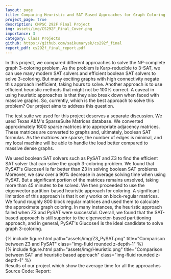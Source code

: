 ```yaml
---
layout: page
title: Comparing Heuristic and SAT Based Approaches for Graph Coloring
project_page: true
description: CMPSC 292F Final Project
img: assets/img/CS292F_Final_Cover.png
importance: 3
category: Class Projects
github: https://github.com/saikumarysk/cs292f_final
report_pdf: cs292f_final_report.pdf
---
```


In this project, we compared different approaches to solve the NP-complete graph 3-coloring problem.
As the problem is Karp-reducible to 3-SAT, we can use many modern SAT solvers and efficient boolean SAT solvers to solve 3-coloring.
But many exciting graphs with high connectivity negate this approach inefficient, taking hours to solve.
Another approach is to use efficient heuristic methods that might not be 100% correct.
A caveat in using heuristic approaches is that they also break down when faced with massive graphs.
So, currently, which is the best approach to solve this problem?
Our project aims to address this question.

The test suite we used for this project deserves a separate discussion.
We used Texas A&M's SparseSuite Matrices database.
We converted approximately 1600 sparse matrices into appropriate adjacency matrices.
These matrices are converted to graphs and, ultimately, boolean SAT formulas.
As the matrices are sparse, the number of edges is minimal, and my local machine will be able to handle the load better compared to massive dense graphs.

We used boolean SAT solvers such as PySAT and Z3 to find the efficient SAT solver that can solve the graph 3-coloring problem.
We found that PySAT's Glucose4 is far better than Z3 in solving boolean SAT problems.
Moreover, we saw over a 90% decrease in average solving time when using PySAT.
But a significant portion of the matrices remains unsolved, taking more than 45 minutes to be solved.
We then proceeded to use the eigenvector partition-based heuristic approach for coloring.
A significant limitation of this approach is that it only works on block-regular matrices.
We found roughly 800 block regular matrices and used them to calculate the approximate graph coloring.
In many instances, the heuristic approach failed when Z3 and PySAT were successful.
Overall, we found that the SAT-based approach is still superior to the eigenvector-based partitioning approach, and in general, PySAT's Glucose4 is the ideal candidate to solve graph 3-coloring.

<div class="row">
    <div class="col-sm mt-2 mt-md-0">
        {% include figure.html path="assets/img/Z3_PySAT.png" title="Comparison between Z3 and PySAT" class="img-fluid rounded z-depth-1" %}
    </div>
	<div class="col-sm mt-2 mt-md-0">
        {% include figure.html path="assets/img/Heuristic.png" title="Comparison between SAT and heuristic based approach" class="img-fluid rounded z-depth-1" %}
    </div>
</div>
<div class="caption">
    Results of our project which show the average time for all the approaches
</div>

<div class='social'>
<div class="contact-icons">
  Source Code: <a href="{{ page.github }}" title="GitHub"><i class="fab fa-github"></i></a>
  Report: <a href="{{ page.report_pdf | prepend: 'assets/pdf/' | relative_url}}" target="_blank" rel="noopener noreferrer"><i class="fas fa-file-pdf"></i></a>
</div>
</div>
